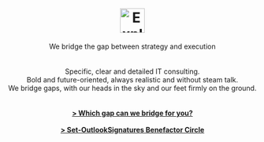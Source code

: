 ---
layout: page
title: <img src="/assets/images/Original-ExplicIT-Consulting_-color-on-transparent_-company-and-slogan.png" alt="ExplicIT" height="50">
subtitle: We bridge the gap between strategy and execution<br><br><br>Specific, clear and detailed IT consulting.<br>Bold and future-oriented, always realistic and without steam talk.<br>We bridge gaps, with our heads in the sky and our feet firmly on the ground.<br><br><strong><br><a href="/services/">> Which gap can we bridge for you?</a><br><br><a href="/open-source/set-outlooksignatures">> Set-OutlookSignatures Benefactor Circle</a></strong>
hero_image: /assets/images/Background, Golden Bridge Vietnam.jpg
hero_height: is-fullheight-with-navbar
hero_darken: true
description: We bridge the gap between strategy and execution. ExplicIT stands for specific, clear and detailed IT consulting. Bold and future-oriented, always realistic and without steam talk. We bridge gaps, with our heads in the sky and our feet firmly on the ground.
image: "/assets/images/Original-ExplicIT-Consulting_-color-on-transparent_-company-and-slogan.png"
---